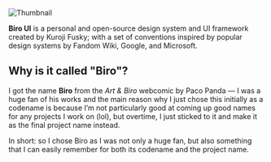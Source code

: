 <img alt="Thumbnail" src="https://user-images.githubusercontent.com/94678583/207058538-937e73c0-0d6d-445e-baca-c271f72bd78d.png">

**Biro UI** is a personal and open-source design system and UI framework created by Kuroji
Fusky; with a set of conventions inspired by popular design systems by Fandom Wiki,
Google, and Microsoft.

## Why is it called "Biro"?

I got the name **Biro** from the *Art & Biro* webcomic by Paco Panda — I was a huge fan of
his works and the main reason why I just chose this initially as a codename is because I’m
not particularly good at coming up good names for any projects I work on (lol), but
overtime, I just sticked to it and make it as the final project name instead.

In short: so I chose Biro as I was not only a huge fan, but also something that I can easily
remember for both its codename and the project name.
